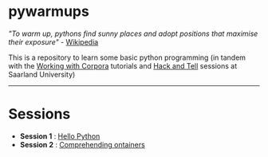 # pywarmups 


*"To warm up, pythons find sunny places and adopt positions that maximise their exposure"* - [Wikipedia](https://en.wikipedia.org/wiki/Ectotherm#Adaptations)

This is a repository to learn some basic python programming (in tandem with the [Working with Corpora](https://github.com/interrogator/wwc) tutorials and [Hack and Tell](https://github.com/alvations/usaarhat-repo) sessions at Saarland University)

----

Sessions
====

 - **Session 1** : [Hello Python](https://github.com/usaarhat/pywarmups/blob/master/session1.md)
 - **Session 2** : [Comprehending ontainers](https://github.com/usaarhat/pywarmups/blob/master/session2.md)
